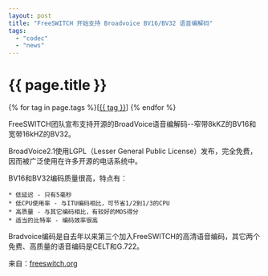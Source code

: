 ```yaml
---
layout: post
title: "FreeSWITCH 开始支持 Broadvoice BV16/BV32 语音编解码"
tags:
  - "codec"
  - "news"
---
```


# {{ page.title }}

<div class="tags">
{% for tag in page.tags %}[<a class="tag" href="/tags.html#{{ tag }}">{{ tag }}</a>] {% endfor %}
</div>


FreeSWITCH团队宣布支持开源的BroadVoice语音编解码--窄带8kKZ的BV16和宽带16kHZ的BV32。

BroadVoice2.1使用LGPL（Lesser General Public License）发布，完全免费，因而被广泛使用在许多开源的电话系统中。

BV16和BV32编码质量很高，特点有：
 

    * 低延迟 - 只有5毫秒
    * 低CPU使用率 - 与ITU编码相比，可节省1/2到1/3的CPU
    * 高质量 - 与其它编码相比，有较好的MOS得分
    * 适当的比特率 - 编码效率很高

Bradvoice编码是自去年以来第三个加入FreeSWITCH的高清语音编码，其它两个免费、高质量的语音编码是CELT和G.722。

来自：[freeswitch.org](http://freeswitch.org/node/217)
